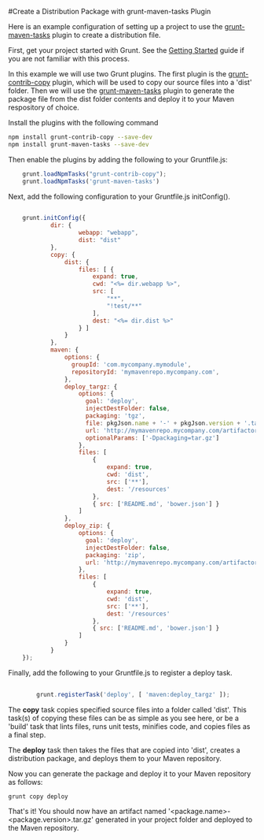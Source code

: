 #Create a Distribution Package with grunt-maven-tasks Plugin

Here is an example configuration of setting up a project to use the [grunt-maven-tasks](https://github.com/smh/grunt-maven-tasks) plugin to create a distribution file.

First, get your project started with Grunt.  See the [Getting Started](http://gruntjs.com/getting-started) guide if you are not familiar with this process. 

In this example we will use two Grunt plugins.  The first plugin is the [grunt-contrib-copy](https://github.com/gruntjs/grunt-contrib-copy/) plugin, which will be used to copy our source files into a 'dist' folder.  Then we will use the [grunt-maven-tasks](https://github.com/smh/grunt-maven-tasks) plugin to generate the package file from the dist folder contents and deploy it to your Maven respository of choice.

Install the plugins with the following command

``` sh
npm install grunt-contrib-copy --save-dev
npm install grunt-maven-tasks --save-dev
```

Then enable the plugins by adding the following to your Gruntfile.js:

``` javascript
	grunt.loadNpmTasks("grunt-contrib-copy");
	grunt.loadNpmTasks('grunt-maven-tasks')
```

Next, add the following configuration to your Gruntfile.js initConfig().

``` javascript
    
	grunt.initConfig({
            dir: {
                    webapp: "webapp",
                    dist: "dist"
            },
            copy: {
                dist: {
                    files: [ {
                        expand: true,
                        cwd: "<%= dir.webapp %>",
                        src: [
                            "**",
                            "!test/**"
                        ],
                        dest: "<%= dir.dist %>"
                    } ]
                }
            },
            maven: {
                options: {
                  groupId: 'com.mycompany.mymodule',
                  repositoryId: 'mymavenrepo.mycompany.com',
                },
                deploy_targz: {
                    options: {
                      goal: 'deploy',
                      injectDestFolder: false,
                      packaging: 'tgz',
                      file: pkgJson.name + '-' + pkgJson.version + '.tar.gz',
                      url: 'http://mymavenrepo.mycompany.com/artifactory/myrepository',
                      optionalParams: ['-Dpackaging=tar.gz']
                    },
                    files: [
                        {
                            expand: true, 
                            cwd: 'dist', 
                            src: ['**'], 
                            dest: '/resources'
                        },
                        { src: ['README.md', 'bower.json'] }
                    ]
                },
                deploy_zip: {
                    options: {
                      goal: 'deploy',
                      injectDestFolder: false,
                      packaging: 'zip',
                      url: 'http://mymavenrepo.mycompany.com/artifactory/myrepository',
                    },
                    files: [
                        {
                            expand: true, 
                            cwd: 'dist', 
                            src: ['**'], 
                            dest: '/resources'
                        },
                        { src: ['README.md', 'bower.json'] }
                    ]
                }
            }
	});
```

Finally, add the following to your Gruntfile.js to register a deploy task.

``` javascript
    
        grunt.registerTask('deploy', [ 'maven:deploy_targz' ]);
```

The **copy** task copies specified source files into a folder called 'dist'.  This task(s) of copying these files can be as simple as you see here, or be a 'build' task that lints files, runs unit tests, minifies code, and copies files as a final step.

The **deploy** task then takes the files that are copied into 'dist', creates a distribution package, and deploys them to your Maven repository.

Now you can generate the package and deploy it to your Maven repository as follows:

```sh
grunt copy deploy
```

That's it!  You should now have an artifact named '<package.name>-<package.version>.tar.gz' generated in your project folder and  deployed to the Maven repository.
